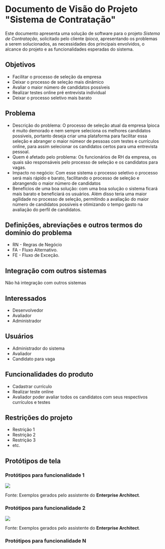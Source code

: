 # Documento de Visão do Projeto "Sistema de Contratação"

Este documento apresenta uma solução de software para o projeto *Sistema de Contratação*, solicitado pelo cliente *Ipioca*, 
apresentando os problemas a serem solucionados, as necessidades dos principais envolvidos, o alcance do projeto e as funcionalidades esperadas do sistema.

## Objetivos

* Facilitar o processo de seleção da empresa
* Deixar o processo de seleção mais dinâmico
* Avaliar o maior número de candidatos possíveis
* Realizar testes online pré entrevista individual
* Deixar o processo seletivo mais barato

## Problema

* Descrição do problema: O processo de seleção atual da empresa Ipioca é muito demorado e nem sempre seleciona os melhores candidatos possiveis, portanto deseja criar uma plataforma para facilitar essa seleção e abranger o maior númeor de pessoas com testes e currículos online, para assim selecionar os candidatos certos para uma entrevista pessoal.
* Quem é afetado pelo problema: Os funcionários de RH da empresa, os quais são responsáveis pelo processo de seleção e os candidatos para vagas.
* Impacto no negócio: Com esse sistema o processo seletivo o processo será mais rápido e barato, facilitando o processo de seleção e abrangendo o maior número de candidatos
* Benefícios de uma boa solução: com uma boa solução o sistema ficará mais barato e beneficiará os usuários. Além disso teria uma maior agilidade no processo de seleção, permitindo a avaliação do maior número de candidatos possíveis e otimizando o tempo gasto na avaliação do perfil de candidatos. 

## Definições, abreviações e outros termos do domínio do problema

* RN - Regras de Negócio
* FA - Fluxo Alternativo.
* FE - Fluxo de Exceção.

## Integração com outros sistemas

Não há integração com outros sistemas
 
## Interessados

* Desenvolvedor
* Avaliador
* Administrador

## Usuários

* Administrador do sistema 
* Avaliador
* Candidato para vaga

## Funcionalidades do produto

* Cadastrar currículo
* Realizar teste online
* Avaliador poder avaliar todos os candidatos com seus respectivos currículos e testes

## Restrições do projeto

* Restrição 1
* Restrição 2
* Restrição 3
* etc.

## Protótipos de tela

### Protótipos para funcionalidade 1

![](proto1.png)

Fonte: Exemplos gerados pelo assistente do **Enterprise Architect**.

### Protótipos para funcionalidade 2

![](proto2.png)

Fonte: Exemplos gerados pelo assistente do **Enterprise Architect**.

### Protótipos para funcionalidade N
